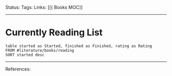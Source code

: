Status:
Tags:
Links: [[{ Books MOC]]
___
# Currently Reading List
```dataview
table started as Started, finished as Finished, rating as Rating
FROM #literature/books/reading 
SORT started desc
```
___
References: